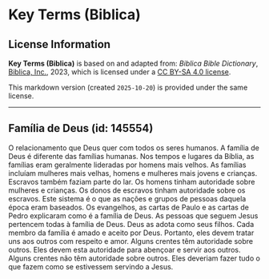 # Key Terms (Biblica)

## License Information

**Key Terms (Biblica)** is based on and adapted from: _Biblica Bible Dictionary_, [Biblica, Inc.](https://www.biblica.com/), 2023, which is licensed under a [CC BY-SA 4.0 license](https://creativecommons.org/licenses/by-sa/4.0/legalcode.en).

This markdown version (created `2025-10-20`) is provided under the same license.



--------------------------------

## Família de Deus (id: 145554)

O relacionamento que Deus quer com todos os seres humanos. A família de Deus é diferente das famílias humanas. Nos tempos e lugares da Bíblia, as famílias eram geralmente lideradas por homens mais velhos. As famílias incluíam mulheres mais velhas, homens e mulheres mais jovens e crianças. Escravos também faziam parte do lar. Os homens tinham autoridade sobre mulheres e crianças. Os donos de escravos tinham autoridade sobre os escravos. Este sistema é o que as nações e grupos de pessoas daquela época eram baseados. Os evangelhos, as cartas de Paulo e as cartas de Pedro explicaram como é a família de Deus. As pessoas que seguem Jesus pertencem todas à família de Deus. Deus as adota como seus filhos. Cada membro da família é amado e aceito por Deus. Portanto, eles devem tratar uns aos outros com respeito e amor. Alguns crentes têm autoridade sobre outros. Eles devem esta autoridade para abençoar e servir aos outros. Alguns crentes não têm autoridade sobre outros. Eles deveriam fazer tudo o que fazem como se estivessem servindo a Jesus.


